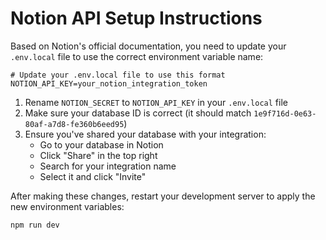 # Notion API Setup Instructions

Based on Notion's official documentation, you need to update your `.env.local` file to use the correct environment variable name:

```
# Update your .env.local file to use this format
NOTION_API_KEY=your_notion_integration_token
```

1. Rename `NOTION_SECRET` to `NOTION_API_KEY` in your `.env.local` file
2. Make sure your database ID is correct (it should match `1e9f716d-0e63-80af-a7d8-fe360b6eed95`)
3. Ensure you've shared your database with your integration:
   - Go to your database in Notion
   - Click "Share" in the top right
   - Search for your integration name
   - Select it and click "Invite"

After making these changes, restart your development server to apply the new environment variables:

```bash
npm run dev
``` 
